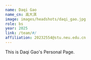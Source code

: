 ```yaml
---
name: Daqi Gao
name_cn: 高大淇
image: images/headshots/daqi_gao.jpg
role: bs
year: 2025
link: /team/#/
affiliation: 20232554@stu.neu.edu.cn
---
```


This is Daqi Gao's Personal Page.